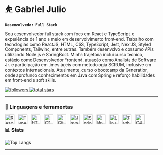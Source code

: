 # ⛹️ Gabriel Julio

**`Desenvolvedor Full Stack`**

Sou desenvolvedor full stack com foco em React e TypeScript, e experiência de 1 ano e meio em desenvolvimento front-end. Trabalho com tecnologias como ReactJS, HTML, CSS, TypeScript, Jest, NextJS, Styled Components, Tailwind, entre outras. Também desenvolvo e consumo APIs utilizando Node.js e SpringBoot.
Minha trajetória inclui curso técnico, estágio como Desenvolvedor Frontend, atuação como Analista de Software Jr. e participação em times ágeis com metodologia SCRUM, inclusive em contextos internacionais. Atualmente, curso o bootcamp da Generation, onde aprofundo conhecimentos em Java com Spring e reforço habilidades em front-end e soft skills.

<p align="left"> 
    <a href="https://github.com/GabsJJ?tab=followers">
        <img alt="followers" title="Me siga no Github" src="https://custom-icon-badges.demolab.com/github/followers/GabsJJ?color=236ad3&labelColor=1155ba&style=for-the-badge&logo=person-add&label=Follow&logoColor=white"/>
    </a>
    <a href="https://github.com/GabsJJ?tab=repositories&sort=stargazers">
        <img alt="total stars" title="Estrelas no GitHub" src="https://custom-icon-badges.demolab.com/github/stars/GabsJJ?color=55960c&style=for-the-badge&labelColor=488207&logo=star"/>
    </a>
</p>

---

### 🧰 Linguagens e ferramentas

<img align="left" alt="React" width="30px" style="padding-right:10px;" src="https://cdn.jsdelivr.net/gh/devicons/devicon/icons/react/react-original.svg" />
<img align="left" alt="TypeScript" width="30px" style="padding-right:10px;" src="https://cdn.jsdelivr.net/gh/devicons/devicon/icons/typescript/typescript-plain.svg" />
<img align="left" alt="HTML" width="30px" style="padding-right:10px;" src="https://cdn.jsdelivr.net/gh/devicons/devicon/icons/html5/html5-plain.svg" />
<img align="left" alt="CSS" width="30px" style="padding-right:10px;" src="https://cdn.jsdelivr.net/gh/devicons/devicon/icons/css3/css3-plain.svg" />
<img align="left" alt="Git" width="30px" style="padding-right:10px;" src="https://cdn.jsdelivr.net/gh/devicons/devicon/icons/git/git-original.svg" />
<img align="left" alt="Java" width="30px" style="padding-right:10px;" src="https://cdn.jsdelivr.net/gh/devicons/devicon/icons/java/java-original.svg"/>
<img align="left" alt="Spring" width="30px" style="padding-right:10px;" src="https://cdn.jsdelivr.net/gh/devicons/devicon/icons/spring/spring-original.svg" />
<img align="left" alt="NodeJS" width="30px" style="padding-right:10px;" src="https://cdn.jsdelivr.net/gh/devicons/devicon/icons/nodejs/nodejs-original.svg" />
<img align="left" alt="Linux" width="30px" style="padding-right:10px;" src="https://cdn.jsdelivr.net/gh/devicons/devicon/icons/linux/linux-original.svg" />
<img align="left" alt="Python" width="30px" style="padding-right:10px;" src="https://cdn.jsdelivr.net/gh/devicons/devicon/icons/python/python-plain.svg" />
<img align="left" alt="C#" width="30px" style="padding-right:10px;" src="https://cdn.jsdelivr.net/gh/devicons/devicon@latest/icons/csharp/csharp-original.svg" />

<br/>

### 📊 Stats

![Top Langs](https://github-readme-stats.vercel.app/api/top-langs/?username=GabsJJ&layout=compact&theme=dark)

---
[website]: https://gabsjj.github.io/projeto_portifolio/
[linkedin]: https://www.linkedin.com/in/gabriel-julio-2b9001190/